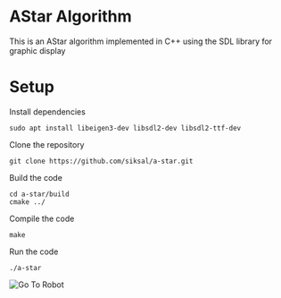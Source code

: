 # AStar Algorithm
This is an AStar algorithm implemented in C++ using the SDL library for graphic display

# Setup
Install dependencies
```
sudo apt install libeigen3-dev libsdl2-dev libsdl2-ttf-dev
```
Clone the repository
```
git clone https://github.com/siksal/a-star.git
```
Build the code
```
cd a-star/build
cmake ../
```
Compile the code
```
make
```
Run the code
```
./a-star
```
![Go To Robot](https://github.com/siksal/a-star/blob/master/go_to_robot.gif)
